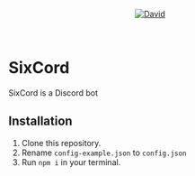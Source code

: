 <div align="center">
    <p>
    <a href="https://david-dm.org/apollodevv/sixcord"><img alt="David" src="https://img.shields.io/david/apollodevv sixcord"></a>
</div> <br />

# SixCord
SixCord is a Discord bot 

## Installation
1. Clone this repository.
2. Rename `config-example.json` to `config.json`
3. Run `npm i` in your terminal.